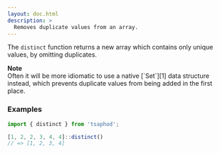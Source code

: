 ```yaml
---
layout: doc.html
description: >
  Removes duplicate values from an array.
---
```


The `distinct` function returns a new array which contains only unique values, by omitting duplicates.

<div class="note">
  <i class="icon-warning"></i> <strong>Note</strong>
  <br />
  Often it will be more idiomatic to use a native [`Set`][1] data
  structure instead, which prevents duplicate values from being added
  in the first place.
</div>

### Examples

```js
import { distinct } from 'tsaphod';

[1, 2, 2, 3, 4, 4]::distinct()
// => [1, 2, 3, 4]
```

[1]: https://developer.mozilla.org/en/docs/Web/JavaScript/Reference/Global_Objects/Set
